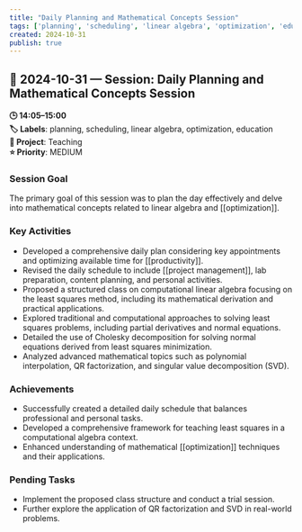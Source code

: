 ```yaml
---
title: "Daily Planning and Mathematical Concepts Session"
tags: ['planning', 'scheduling', 'linear algebra', 'optimization', 'education']
created: 2024-10-31
publish: true
---
```


## 📅 2024-10-31 — Session: Daily Planning and Mathematical Concepts Session

**🕒 14:05–15:00**  
**🏷️ Labels**: planning, scheduling, linear algebra, optimization, education  
**📂 Project**: Teaching  
**⭐ Priority**: MEDIUM  


### Session Goal
The primary goal of this session was to plan the day effectively and delve into mathematical concepts related to linear algebra and [[optimization]].

### Key Activities
- Developed a comprehensive daily plan considering key appointments and optimizing available time for [[productivity]].
- Revised the daily schedule to include [[project management]], lab preparation, content planning, and personal activities.
- Proposed a structured class on computational linear algebra focusing on the least squares method, including its mathematical derivation and practical applications.
- Explored traditional and computational approaches to solving least squares problems, including partial derivatives and normal equations.
- Detailed the use of Cholesky decomposition for solving normal equations derived from least squares minimization.
- Analyzed advanced mathematical topics such as polynomial interpolation, QR factorization, and singular value decomposition (SVD).

### Achievements
- Successfully created a detailed daily schedule that balances professional and personal tasks.
- Developed a comprehensive framework for teaching least squares in a computational algebra context.
- Enhanced understanding of mathematical [[optimization]] techniques and their applications.

### Pending Tasks
- Implement the proposed class structure and conduct a trial session.
- Further explore the application of QR factorization and SVD in real-world problems.
